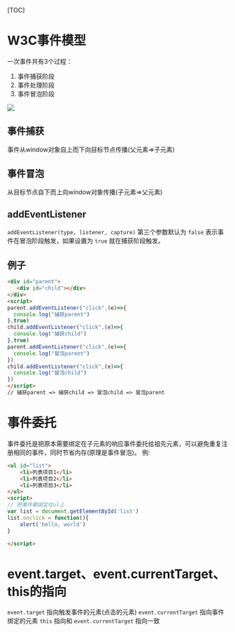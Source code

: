 [TOC]
# W3C事件模型
一次事件共有3个过程：
1. 事件捕获阶段
2. 事件处理阶段
3. 事件冒泡阶段

![](https://cdn.jsdelivr.net/gh/Z-Marchess/ImgHosting/blog-img202204022315938.png)
## 事件捕获
事件从window对象自上而下向目标节点传播(父元素=>子元素)

## 事件冒泡
从目标节点自下而上向window对象传播(子元素=>父元素)

## addEventListener
`addEventListener(type, listener, capture)`
第三个参数默认为 `false` 表示事件在冒泡阶段触发，如果设置为 `true` 就在捕获阶段触发。

## 例子
```html
<div id="parent">
   <div id="child"></div>
</div>
<script>
parent.addEventListener("click",(e)=>{
  console.log("捕获parent")
},true)
child.addEventListener("click",(e)=>{
  console.log("捕获child")
},true)
parent.addEventListener("click",(e)=>{
  console.log("冒泡parent")
})
child.addEventListener("click",(e)=>{
  console.log("冒泡child")
})
</script>
// 捕获parent => 捕获child => 冒泡child => 冒泡parent
```

# 事件委托
事件委托是把原本需要绑定在子元素的响应事件委托给祖先元素，可以避免重复注册相同的事件，同时节省内存(原理是事件冒泡)。
例:
```html
<ul id="list">
    <li>列表项目1</li>
    <li>列表项目2</li>
    <li>列表项目3</li>
</ul>
<script>
// 把事件都绑定在ul上
var list = document.getElementById('list')
list.onclick = function(){
    alert('hello, world')
}

</script>
```
# event.target、event.currentTarget、this的指向
`event.target` 指向触发事件的元素(点击的元素)
`event.currentTarget` 指向事件绑定的元素
`this` 指向和 `event.currentTarget` 指向一致